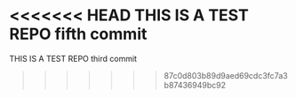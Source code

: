 <<<<<<< HEAD
THIS IS A TEST REPO fifth commit
=======
THIS IS A TEST REPO third commit
>>>>>>> 87c0d803b89d9aed69cdc3fc7a3b87436949bc92
